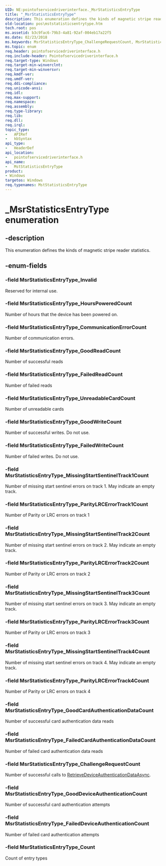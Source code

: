 ```yaml
---
UID: NE:pointofservicedriverinterface._MsrStatisticsEntryType
title: "_MsrStatisticsEntryType"
description: This enumeration defines the kinds of magnetic stripe reader statistics.
old-location: pos\mststatisticsentrytype.htm
tech.root: pos
ms.assetid: b3c9fac6-79b3-4a81-92af-004eb17a22f5
ms.date: 02/23/2018
ms.keywords: MsrStatisticsEntryType_ChallengeRequestCount, MsrStatisticsEntryType_CommunicationErrorCount, MsrStatisticsEntryType_Count, MsrStatisticsEntryType_FailedCardAuthenticationDataCount, MsrStatisticsEntryType_FailedDeviceAuthenticationCount, MsrStatisticsEntryType_FailedReadCount, MsrStatisticsEntryType_FailedWriteCount, MsrStatisticsEntryType_GoodCardAuthenticationDataCount, MsrStatisticsEntryType_GoodDeviceAuthenticationCount, MsrStatisticsEntryType_GoodReadCount, MsrStatisticsEntryType_GoodWriteCount, MsrStatisticsEntryType_HoursPoweredCount, MsrStatisticsEntryType_Invalid, MsrStatisticsEntryType_MissingStartSentinelTrack1Count, MsrStatisticsEntryType_MissingStartSentinelTrack2Count, MsrStatisticsEntryType_MissingStartSentinelTrack3Count, MsrStatisticsEntryType_MissingStartSentinelTrack4Count, MsrStatisticsEntryType_ParityLRCErrorTrack1Count, MsrStatisticsEntryType_ParityLRCErrorTrack2Count, MsrStatisticsEntryType_ParityLRCErrorTrack3Count, MsrStatisticsEntryType_ParityLRCErrorTrack4Count, MsrStatisticsEntryType_UnreadableCardCount, MstStatisticsEntryType, MstStatisticsEntryType enumeration, _MsrStatisticsEntryType, pointofservicedriverinterface/MsrStatisticsEntryType_ChallengeRequestCount, pointofservicedriverinterface/MsrStatisticsEntryType_CommunicationErrorCount, pointofservicedriverinterface/MsrStatisticsEntryType_Count, pointofservicedriverinterface/MsrStatisticsEntryType_FailedCardAuthenticationDataCount, pointofservicedriverinterface/MsrStatisticsEntryType_FailedDeviceAuthenticationCount, pointofservicedriverinterface/MsrStatisticsEntryType_FailedReadCount, pointofservicedriverinterface/MsrStatisticsEntryType_FailedWriteCount, pointofservicedriverinterface/MsrStatisticsEntryType_GoodCardAuthenticationDataCount, pointofservicedriverinterface/MsrStatisticsEntryType_GoodDeviceAuthenticationCount, pointofservicedriverinterface/MsrStatisticsEntryType_GoodReadCount, pointofservicedriverinterface/MsrStatisticsEntryType_GoodWriteCount, pointofservicedriverinterface/MsrStatisticsEntryType_HoursPoweredCount, pointofservicedriverinterface/MsrStatisticsEntryType_Invalid, pointofservicedriverinterface/MsrStatisticsEntryType_MissingStartSentinelTrack1Count, pointofservicedriverinterface/MsrStatisticsEntryType_MissingStartSentinelTrack2Count, pointofservicedriverinterface/MsrStatisticsEntryType_MissingStartSentinelTrack3Count, pointofservicedriverinterface/MsrStatisticsEntryType_MissingStartSentinelTrack4Count, pointofservicedriverinterface/MsrStatisticsEntryType_ParityLRCErrorTrack1Count, pointofservicedriverinterface/MsrStatisticsEntryType_ParityLRCErrorTrack2Count, pointofservicedriverinterface/MsrStatisticsEntryType_ParityLRCErrorTrack3Count, pointofservicedriverinterface/MsrStatisticsEntryType_ParityLRCErrorTrack4Count, pointofservicedriverinterface/MsrStatisticsEntryType_UnreadableCardCount, pointofservicedriverinterface/MstStatisticsEntryType, pos.mststatisticsentrytype
ms.topic: enum
req.header: pointofservicedriverinterface.h
req.include-header: Pointofservicedriverinterface.h
req.target-type: Windows
req.target-min-winverclnt: 
req.target-min-winversvr: 
req.kmdf-ver: 
req.umdf-ver: 
req.ddi-compliance: 
req.unicode-ansi: 
req.idl: 
req.max-support: 
req.namespace: 
req.assembly: 
req.type-library: 
req.lib: 
req.dll: 
req.irql: 
topic_type:
-	APIRef
-	kbSyntax
api_type:
-	HeaderDef
api_location:
-	pointofservicedriverinterface.h
api_name:
-	MstStatisticsEntryType
product:
- Windows
targetos: Windows
req.typenames: MstStatisticsEntryType
---
```


# _MsrStatisticsEntryType enumeration


## -description


This enumeration defines the kinds of magnetic stripe reader statistics.


## -enum-fields




### -field MsrStatisticsEntryType_Invalid

Reserved for internal use.


### -field MsrStatisticsEntryType_HoursPoweredCount

Number of hours that the device has been powered on.


### -field MsrStatisticsEntryType_CommunicationErrorCount

Number of communication errors.


### -field MsrStatisticsEntryType_GoodReadCount

Number of successful reads



### -field MsrStatisticsEntryType_FailedReadCount

Number of failed reads



### -field MsrStatisticsEntryType_UnreadableCardCount

Number of unreadable cards



### -field MsrStatisticsEntryType_GoodWriteCount

Number of successful writes. Do not use.


### -field MsrStatisticsEntryType_FailedWriteCount

Number of failed writes. Do not use.


### -field MsrStatisticsEntryType_MissingStartSentinelTrack1Count

Number of missing start sentinel errors on track 1. May indicate an empty track.


### -field MsrStatisticsEntryType_ParityLRCErrorTrack1Count

Number of Parity or LRC errors on track 1



### -field MsrStatisticsEntryType_MissingStartSentinelTrack2Count

Number of missing start sentinel errors on track 2. May indicate an empty track.


### -field MsrStatisticsEntryType_ParityLRCErrorTrack2Count

Number of Parity or LRC errors on track 2



### -field MsrStatisticsEntryType_MissingStartSentinelTrack3Count

Number of missing start sentinel errors on track 3. May indicate an empty track.


### -field MsrStatisticsEntryType_ParityLRCErrorTrack3Count

Number of Parity or LRC errors on track 3



### -field MsrStatisticsEntryType_MissingStartSentinelTrack4Count

Number of missing start sentinel errors on track 4. May indicate an empty track.


### -field MsrStatisticsEntryType_ParityLRCErrorTrack4Count

Number of Parity or LRC errors on track 4



### -field MsrStatisticsEntryType_GoodCardAuthenticationDataCount

Number of successful card authentication data reads



### -field MsrStatisticsEntryType_FailedCardAuthenticationDataCount

Number of failed card authentication data reads



### -field MsrStatisticsEntryType_ChallengeRequestCount

Number of successful calls to <a href="https://msdn.microsoft.com/f94ce49d-ab87-4d8f-8fc7-af8899b37ca1">RetrieveDeviceAuthenticationDataAsync</a>.


### -field MsrStatisticsEntryType_GoodDeviceAuthenticationCount

Number of successful card authentication attempts



### -field MsrStatisticsEntryType_FailedDeviceAuthenticationCount

Number of failed card authentication attempts



### -field MsrStatisticsEntryType_Count

Count of entry types


